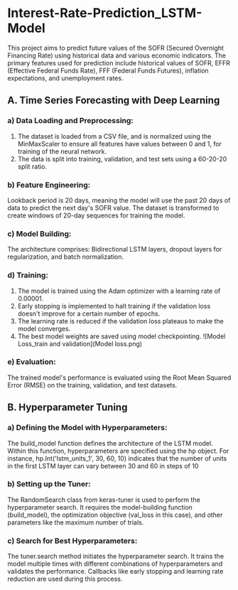 # Interest-Rate-Prediction_LSTM-Model

This project aims to predict future values of the SOFR (Secured Overnight Financing Rate) using historical data and various economic indicators. The primary features used for prediction include historical values of SOFR, EFFR (Effective Federal Funds Rate), FFF (Federal Funds Futures), inflation expectations, and unemployment rates.

## A. Time Series Forecasting with Deep Learning
### a) Data Loading and Preprocessing:
1. The dataset is loaded from a CSV file, and is normalized using the MinMaxScaler to ensure all features have values between 0 and 1, for training of the neural network.
2. The data is split into training, validation, and test sets using a 60-20-20 split ratio.

### b) Feature Engineering:
Lookback period is 20 days, meaning the model will use the past 20 days of data to predict the next day's SOFR value.
The dataset is transformed to create windows of 20-day sequences for training the model.

### c) Model Building:
The architecture comprises: Bidirectional LSTM layers, dropout layers for regularization, and batch normalization.

### d) Training:
1. The model is trained using the Adam optimizer with a learning rate of 0.00001.
2. Early stopping is implemented to halt training if the validation loss doesn't improve for a certain number of epochs.
3. The learning rate is reduced if the validation loss plateaus to make the model converges.
4. The best model weights are saved using model checkpointing.
![Model Loss_train and validation](Model loss.png)

### e) Evaluation:
The trained model's performance is evaluated using the Root Mean Squared Error (RMSE) on the training, validation, and test datasets.


## B. Hyperparameter Tuning
### a) Defining the Model with Hyperparameters:
The build_model function defines the architecture of the LSTM model. Within this function, hyperparameters are specified using the hp object. For instance, hp.Int('lstm_units_1', 30, 60, 10) indicates that the number of units in the first LSTM layer can vary between 30 and 60 in steps of 10
### b) Setting up the Tuner:
The RandomSearch class from keras-tuner is used to perform the hyperparameter search. It requires the model-building function (build_model), the optimization objective (val_loss in this case), and other parameters like the maximum number of trials.
### c) Search for Best Hyperparameters:
The tuner.search method initiates the hyperparameter search. It trains the model multiple times with different combinations of hyperparameters and validates the performance. Callbacks like early stopping and learning rate reduction are used during this process.